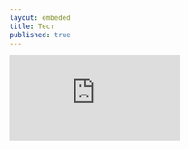 ```yaml
---
layout: embeded
title: Тест
published: true
---
```


<iframe src="https://docs.google.com/document/d/19Aw1LKBVF_6qHKFTxOW2RrAqu6rXeDzrGwhULjJflwE/preview" frameborder="0"></iframe>
